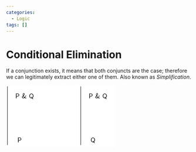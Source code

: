 ```yaml
---
categories:
  - Logic
tags: []
---
```


# Conditional Elimination

If a conjunction exists, it means that both conjuncts are the case; therefore we can legitimately extract either one of them. Also known as _Simplification_.

![](/_img/conjunc-elim.png)
